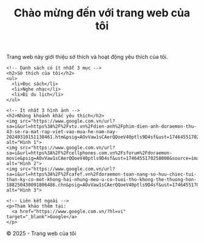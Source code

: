<!DOCTYPE html>
<html lang="vi">
<head>
  <meta charset="UTF-8">
  <title>prj</title>
<style>
img {
  width: 30%;
  height: 30%
}
</style>
</head>
<body>

  <!-- Thẻ header (semantic tag) -->
  <header>
    <h1>Chào mừng đến với trang web của tôi</h1>
  </header>

  <!-- Thẻ main (semantic tag) -->
  <main>
    <p>Trang web này giới thiệu sở thích và hoạt động yêu thích của tôi.</p>

    <!-- Danh sách có ít nhất 3 mục -->
    <h2>Sở thích của tôi</h2>
    <ul>
      <li>Đọc sách</li>
      <li>Nghe nhạc</li>
      <li>Đi du lịch</li>
    </ul>

    <!-- Ít nhất 3 hình ảnh -->
    <h2>Những khoảnh khắc yêu thích</h2>
    <img src="https://www.google.com.vn/url?sa=i&url=https%3A%2F%2Fvtv.vn%2Fdien-anh%2Fphim-dien-anh-doraemon-thu-43-se-ra-mat-rap-viet-vao-mua-he-nam-nay-20240310151138461.htm&psig=AOvVaw1sCAerQQoeV40ptls9D4sf&ust=1746455170258000&source=images&cd=vfe&opi=89978449&ved=0CBQQjRxqFwoTCPjnqdaCio0DFQAAAAAdAAAAABAE" alt="Hình 1">
    <img src="https://www.google.com.vn/url?sa=i&url=https%3A%2F%2Fcellphones.com.vn%2Fsforum%2Fdoraemon-movie&psig=AOvVaw1sCAerQQoeV40ptls9D4sf&ust=1746455170258000&source=images&cd=vfe&opi=89978449&ved=0CBQQjRxqFwoTCPjnqdaCio0DFQAAAAAdAAAAABAI" alt="Hình 2">
    <img src="https://www.google.com.vn/url?sa=i&url=https%3A%2F%2Fcafef.vn%2Fdoraemon-toan-nang-so-huu-chiec-tui-than-ky-co-mot-khong-hai-nhung-meo-u-co-tuoi-tho-khong-the-thuong-hon-188250430091806486.chn&psig=AOvVaw1sCAerQQoeV40ptls9D4sf&ust=1746455170258000&source=images&cd=vfe&opi=89978449&ved=0CBUQjRxqFwoTCPjnqdaCio0DFQAAAAAdAAAAABAQ" alt="Hình 3">

    <!-- Liên kết ngoài -->
    <p>Tham khảo thêm tại: 
      <a href="https://www.google.com.vn/?hl=vi" target="_blank">Google</a>
    </p>
  </main>

  <!-- Thẻ footer (semantic tag) -->
  <footer>
    <p>&copy; 2025 - Trang web của tôi</p>
  </footer>

</body>
</html>
